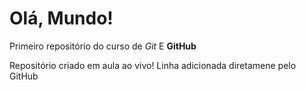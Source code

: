 # Olá, Mundo! 
 Primeiro repositório do curso de *Git* E **GitHub**

Repositório criado em aula ao vivo! 
Linha adicionada diretamene pelo GitHub
